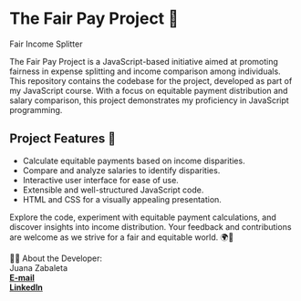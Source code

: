 # The Fair Pay Project 🌟
Fair Income Splitter

The Fair Pay Project is a JavaScript-based initiative aimed at promoting fairness in expense splitting and income comparison among individuals. This repository contains the codebase for the project, developed as part of my JavaScript course. With a focus on equitable payment distribution and salary comparison, this project demonstrates my proficiency in JavaScript programming.

## Project Features 🚀
- Calculate equitable payments based on income disparities.
- Compare and analyze salaries to identify disparities.
- Interactive user interface for ease of use.
- Extensible and well-structured JavaScript code.
- HTML and CSS for a visually appealing presentation.

Explore the code, experiment with equitable payment calculations, and discover insights into income distribution. Your feedback and contributions are welcome as we strive for a fair and equitable world. 🌍💪

👨‍💻 About the Developer:
<br>
Juana Zabaleta
<br>
**[E-mail](jjuanazabaleta@gmail.com)**
<br>
**[LinkedIn](https://www.linkedin.com/in/juanazabaleta/)**

